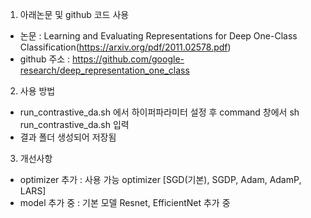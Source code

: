 1. 아래논문 및 github 코드 사용
- 논문 : Learning and Evaluating Representations for Deep One-Class Classification(https://arxiv.org/pdf/2011.02578.pdf)
- github 주소 : https://github.com/google-research/deep_representation_one_class

2. 사용 방법
- run_contrastive_da.sh 에서 하이퍼파라미터 설정 후 command 창에서 sh run_contrastive_da.sh 입력
- 결과 폴더 생성되어 저장됨

3. 개선사항
- optimizer 추가 : 사용 가능 optimizer [SGD(기본), SGDP, Adam, AdamP, LARS]
- model 추가 중 : 기본 모델 Resnet, EfficientNet 추가 중 

